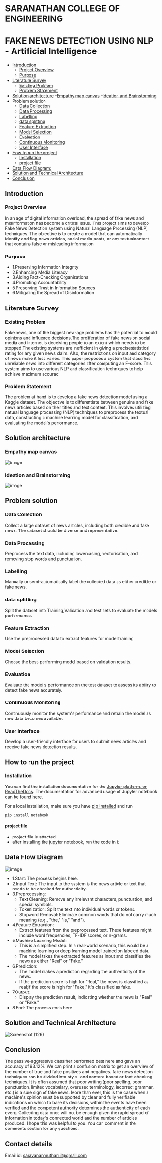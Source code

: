 # SARANATHAN COLLEGE OF ENGINEERING 
# FAKE NEWS DETECTION USING NLP -  Artificial Intelligence

- [Introduction](#introduction)
  - [Project Overview](#project-overview)
  - [Purpose](#purpose)
- [Literature Survey](#literature-survey)
  - [Existing Problem](#existing-problem)
  - [Problem Statement](#problem-statement)
- [Solution architecture](#solution-architecture)
  -[Empathy map canvas](#empathy-map-canvas)
  -[Ideation and Brainstorming](#ideation-and-brainstorming)
- [Problem solution](#problem-solution)
  - [Data Collection](#data-collection)
  - [Data Processing](#data-processing)
  - [Labelling](#labelling)
  - [data splitting](#data-splitting)
  - [Feature Extraction](#feature-extraction)
  - [Model Selection](#model-selection)
  - [Evaluation](#evaluation)
  - [Continuous Monitoring](#continuous-monitoring)
  - [User Interface](#user-interface)
- [How to run the project](#how-to-run-the-project)
  - [Installation](#installation)
  - [project file](#project-file)
- [Data Flow Diagram:](#data-flow-diagram)
- [Solution and Technical Architecture](#solution-and-technical-architecture)
- [Conclusion](#conclusion)


## Introduction

### Project Overview

In an age of digital information overload, the spread of fake news and misinformation has become a critical issue. This project aims to develop   Fake News Detection system using Natural Language Processing (NLP) techniques. The objective is to create a model that can automatically identify and flag news articles, social media posts, or any textualcontent that contains false or misleading information

### Purpose

* 1.Preserving Information Integrity
* 2.Enhancing Media Literacy
* 3.Aiding Fact-Checking Organizations
* 4.Promoting Accountability
* 5.Preserving Trust in Information Sources
* 6.Mitigating the Spread of Disinformation

## Literature Survey

### Existing Problem

 Fake news, one of the biggest new-age problems has the potential to mould opinions and influence decisions.The proliferation of fake news on social media and Internet is deceiving people to an extent which needs to be stopped.The existing systems are inefficient in giving a precisestatistical rating for any given news claim. Also, the restrictions on input and category of news make it less varied. This paper proposes a system that classifies unreliable news into different categories after computing an F-score. This system aims to use various NLP and classification techniques to help achieve maximum accurac

### Problem Statement

The problem at hand is to develop a fake news detection model using a Kaggle dataset. The objective is to differentiate between genuine and fake news articles based on their titles and text content. This involves utilizing natural language processing (NLP) techniques to preprocess the textual data, constructing a machine learning model for classification, and evaluating the model's performance.

## Solution architecture

### Empathy map canvas
![image](https://github.com/Muthamil1510/example/assets/146314388/9e2e21cf-db83-462c-89a9-32d88c012b80)

### Ideation and Brainstorming 

![image](https://github.com/Muthamil1510/example/assets/146314388/3bb23ef8-21c8-4baa-aaad-af87ce72286e)

## Problem solution

### Data Collection

Collect a large dataset of news articles, including both credible and fake news. The dataset should be diverse and representative.

### Data Processing

Preprocess the text data, including lowercasing, vectorisation, and removing stop words and punctuation.

### Labelling

Manually or semi-automatically label the collected data as either credible or fake news.

### data splitting

Split the dataset into Training,Validation and test sets to evaluate the models performance.

### Feature Extraction

 Use the preprocessed data to extract features for model training
 
### Model Selection

Choose the best-performing model based on validation results.

### Evaluation

  Evaluate the model's performance on the test dataset to assess its ability to detect fake news accurately.
  
### Continuous Monitoring

  Continuously monitor the system's performance and retrain the model as new data becomes available.
  
### User Interface

Develop a user-friendly interface for users to submit news articles and receive fake news detection results.

## How to run the project

### Installation

You can find the installation documentation for the
[Jupyter platform, on ReadTheDocs](https://jupyter.readthedocs.io/en/latest/install.html).
The documentation for advanced usage of Jupyter notebook can be found
[here](https://jupyter-notebook.readthedocs.io/en/latest/).

For a local installation, make sure you have
[pip installed](https://pip.readthedocs.io/en/stable/installing/) and run:

```bash
pip install notebook
```
#### project file
* project file is attacted 
* after installing the jupyter notebook, run the code in it
## Data Flow Diagram

![image](https://github.com/Muthamil1510/example/assets/146314388/e82d1572-61fd-4c33-b68f-cd571322b1d6)

* 1.Start: The process begins here.
* 2.Input Text: The input to the system is the news article or text that needs to be checked for authenticity.
* 3.Preprocessing:
   * Text Cleaning: Remove any irrelevant characters, punctuation, and special symbols.
   * Tokenization: Split the text into individual words or tokens.
   * Stopword Removal: Eliminate common words that do not carry much meaning (e.g., "the," "is," "and").
* 4.Feature Extraction:
   * Extract features from the preprocessed text. These features might include word frequencies, TF-IDF scores, or n-grams.
* 5.Machine Learning Model:
  * This is a simplified step. In a real-world scenario, this would be a machine learning or deep learning model trained on labeled data.
  * The model takes the extracted features as input and classifies the news as either "Real" or "Fake."
* 6.Prediction:
  * The model makes a prediction regarding the authenticity of the news.
  * If the prediction score is high for "Real," the news is classified as real;if the score is high for "Fake," it's classified as fake.
* 7.Output:
  * Display the prediction result, indicating whether the news is "Real" or "Fake."
* 8.End: The process ends here.

## Solution and Technical Architecture

![Screenshot (126)](https://github.com/Muthamil1510/example/assets/146314388/e62aef5b-f0be-4ddb-a3fe-a29202c50ae8)

## Conclusion

The passive-aggressive classifier performed best here and gave an accuracy of 93.12%. We can print a confusion matrix to get an overview of the number of true and false positives and negatives. fake news detection techniques can be divided into style- and content-based or fact-checking techniques.  It is often assumed that poor writing (poor spelling, poor punctuation, limited vocabulary, overused terminology, incorrect grammar, etc.) is a sure sign of fake news.  More than ever, this is the case  when a machine's opinion must be supported by clear and  fully verifiable indications on which to   base its decisions, within the events have been  verified and the competent authority determines the authenticity of each event. Collecting  data once  will not be enough given the rapid spread of information in today's connected world and the number of articles produced.  I hope this was helpful to you. You can comment in the comments section for any questions.
## Contact details
Email id: saravananmuthamil@gmail.com


